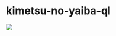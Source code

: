 # kimetsu-no-yaiba-ql

![](https://1.bp.blogspot.com/-a9_mIxsI2Lc/XWLECd4PclI/AAAAAAABmhU/qiG0Us36m_4Xr2CPBbFkpSaZE9xst6FjwCKgBGAs/s1600/Kimetsu%2Bno%2BYaiba%2B-%2BEpisode%2B21%2B-%2BKanao%2BChases%2BNezuko.gif)
